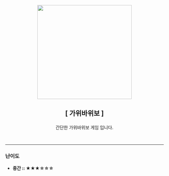 
<p align='center'>
    <img src='../../image/rsp-screenshot.png' width='300'>
</p>

## <p align='center'>**[ 가위바위보 ]**</p>
<p align='center'>간단한 가위바위보 게임 입니다.</p>

<br>

---

### **난이도**
* **중간 :: ★★★☆☆☆**